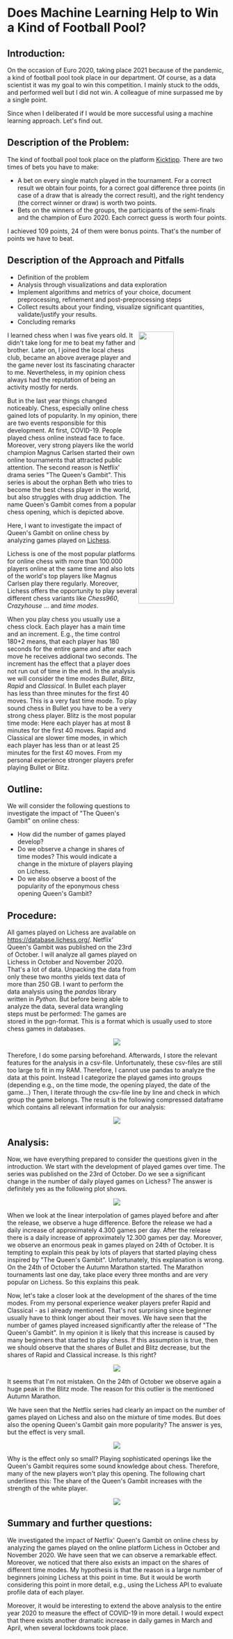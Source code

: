 # Does Machine Learning Help to Win a Kind of Football Pool?

Introduction:
------------

On the occasion of Euro 2020, taking place 2021 because of the pandemic, a kind of football pool took place in our department. Of course, as a data scientist it was my goal to win this competition. I mainly stuck to the odds, and performed well but I did not win. A colleague of mine surpassed me by a single point.

Since when I deliberated if I would be more successful using a machine learning approach. Let's find out.

Description of the Problem:
---------------------------
The kind of football pool took place on the platform [Kicktipp](https://www.kicktipp.de). There are two times of bets you have to make:
- A bet on every single match played in the tournament. For a correct result we obtain four points, for a correct goal difference three points (in case of a draw that is already the correct result), and the right tendency (the correct winner or draw) is worth two points.
- Bets on the winners of the groups, the participants of the semi-finals and the champion of Euro 2020. Each correct guess is worth four points.

I achieved 109 points, 24 of them were bonus points. That's the number of points we have to beat.

Description of the Approach and Pitfalls
---------------------------


- Definition of the problem
- Analysis through visualizations and data exploration
- Implement algorithms and metrics of your choice, document preprocessing, refinement and post-preprocessing steps
- Collect results about your finding, visualize significant quantities, validate/justify your results.
- Concluding remarks

<img align="right" width="40%" height="40%" src="../images/lichess_qg_picture.png">

I learned chess when I was five years old. It didn't take long for me to beat my father and brother. Later on, I joined the local chess club, became an above average player and the game never lost its fascinating character to me. Nevertheless, in my opinion chess always had the reputation of being an activity mostly for nerds.

But in the last year things changed noticeably. Chess, especially online chess gained lots of popularity. In my opinion, there are two events responsible for this development. At first, COVID-19. People played chess online instead face to face. Moreover, very strong players like the world champion Magnus Carlsen started their own online tournaments that attracted public attention. The second reason is Netflix' drama series "The Queen's Gambit". This series is about the orphan Beth who tries to become the best chess player in the world, but also struggles with drug addiction. The name Queen's Gambit comes from a popular chess opening, which is depicted above.

Here, I want to investigate the impact of Queen's Gambit on online chess by analyzing games played on [Lichess](https://lichess.org).

Lichess is one of the most popular platforms for online chess with more than 100.000 players online at the same time and also lots of the world's top players like Magnus Carlsen play there regularly. Moreover, Lichess offers the opportunity to play several different chess variants like *Chess960*, *Crazyhouse* ... and *time modes*.

When you play chess you usually use a chess clock. Each player has a main time and an increment. E.g., the time control 180+2 means, that each player has 180 seconds for the entire game and after each move he receives addional two seconds. The increment has the effect that a player does not run out of time in the end. In the analysis we will consider the time modes *Bullet*, *Blitz*, *Rapid* and *Classical*. In Bullet each player has less than three minutes for the first 40 moves. This is a very fast time mode. To play sound chess in Bullet you have to be a very strong chess player. Blitz is the most popular time mode: Here each player has at most 8 minutes for the first 40 moves. Rapid and Classical are slower time modes, in which each player has less than or at least 25 minutes for the first 40 moves. From my personal experience stronger players prefer playing Bullet or Blitz.


Outline:
------------
We will consider the following questions to investigate the impact of "The Queen's Gambit" on online chess:
-	How did the number of games played develop?
-	Do we observe a change in shares of time modes? This would indicate a change in the mixture of players playing on Lichess.
-	Do we also observe a boost of the popularity of the eponymous chess opening Queen's Gambit?


Procedure:
-------------
All games played on Lichess are available on <https://database.lichess.org/>. Netflix' Queen's Gambit was published on the 23rd of October. I will analyze all games played on Lichess in October and November 2020. That's a lot of data. Unpacking the data from only these two months yields text data of more than 250 GB. I want to perform the data analysis using the *pandas* library written in *Python*. But before being able to analyze the data, several data wrangling steps must be performed: The games are stored in the pgn-format. This is a format which is usually used to store chess games in databases.

<p align="center">
<img src="../images/example_pgn.png"/>
</p>

Therefore, I do some parsing beforehand. Afterwards, I store the relevant features for the analysis in a csv-file. Unfortunately, these csv-files are still too large to fit in my RAM. Therefore, I cannot use pandas to analyze the data at this point. Instead I categorize the played games into groups (depending e.g., on the time mode, the opening played, the date of the game...) Then, I iterate through the csv-file line by line and check in which group the game belongs. The result is the following compressed dataframe which contains all relevant information for our analysis:

<p align="center">
<img src="../images/lichess_dataframe.png">
</p>


Analysis:
------------
Now, we have everything prepared to consider the questions given in the introduction. We start with the development of played games over time. The series was published on the 23rd of October. Do we see a significant change in the number of daily played games on Lichess? The answer is definitely yes as the following plot shows.

<p align="center">
<img src="../images/development_games_per_day.png">
</p>

When we look at the linear interpolation of games played before and after the release, we observe a huge difference. Before the release we had a daily increase of approximately 4.300 games per day. After the release there is a daily increase of approximately 12.300 games per day. Moreover, we observe an enormous peak in games played on 24th of October. It is tempting to explain this peak by lots of players that started playing chess inspired by "The Queen's Gambit". Unfortunately, this explanation is wrong. On the 24th of October the Autumn Marathon started. The Marathon tournaments last one day, take place every three months and are very popular on Lichess. So this explains this peak. 

Now, let's take a closer look at the development of the shares of the time modes. From my personal experience weaker players prefer Rapid and Classical - as I already mentioned. That's not surprising since beginner usually have to think longer about their moves. We have seen that the number of games played increased significantly after the release of "The Queen's Gambit". In my opinion it is likely that this increase is caused by many beginners that started to play chess. If this assumption is true, then we should observe that the shares of Bullet and Blitz decrease, but the shares of Rapid and Classical increase. Is this right?

<p align="center">
<img src="../images/development_time_modes.png">
</p>


It seems that I'm not mistaken. On the 24th of October we observe again a huge peak in the Blitz mode. The reason for this outlier is the mentioned Autumn Marathon.

We have seen that the Netflix series had clearly an impact on the number of games played on Lichess and also on the mixture of time modes. But does also the opening Queen's Gambit gain more popularity? The answer is yes, but the effect is very small.

<p align="center">
<img src="../images/development_popularity_gq.png">
</p>

Why is the effect only so small? Playing sophisticated openings like the Queen's Gambit requires some sound knowledge about chess. Therefore, many of the new players won't play this opening. The following chart underlines this: The share of the Queen's Gambit increases with the strength of the white player.

<p align="center">
<img src="../images/popularity_qg_wrt_strength.png">
</p>

Summary and further questions:
------------------------
We investigated the impact of Netflix' Queen's Gambit on online chess by analyzing the games played on the online platform Lichess in October and November 2020. We have seen that we can observe a remarkable effect. Moreover, we noticed that there also exists an impact on the shares of different time modes. My hypothesis is that the reason is a large number of beginners joining Lichess at this point in time. But it would be worth considering this point in more detail, e.g., using the Lichess API to evaluate profile data of each player.

Moreover, it would be interesting to extend the above analysis to the entire year 2020 to measure the effect of COVID-19 in more detail. I would expect that there exists another dramatic increase in daily games in March and April, when several lockdowns took place.